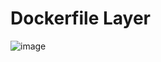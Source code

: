 # Dockerfile Layer
![image](https://user-images.githubusercontent.com/4735444/125150737-c99e9000-e174-11eb-9a79-5200063dbbd9.png)
